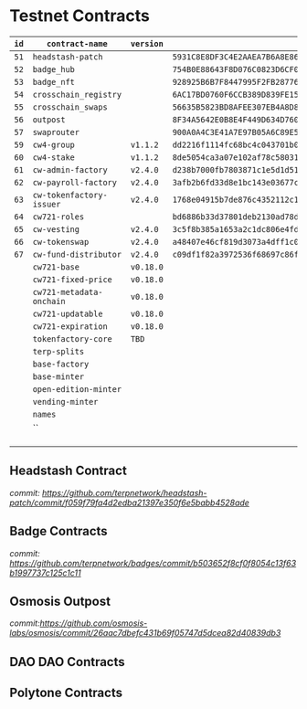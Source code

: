 # Testnet Contracts

| `id` |  `contract-name`     | `version`  |  `hash`  | `description`  |
|--------|------|---|---|---|   
|    `51`   |  `headstash-patch`        |   | `5931C8E8DF3C4E2AAEA7B6A8E8608F387639AF3ECCC5AC39B16E32F4832474B0`  |   |
|    `52`   |    `badge_hub`            |   | `754B0E88643F8D076C0823D6CF0DA242C28F5313EB814CBDE29F72F0E53D532F`  |   |
|    `53`   |    `badge_nft`            |   | `928925B6B7F8447995F2FB2877646D39C63F84FC379A67C3DE8DA5027B8BDF4E`  |   |
|    `54`   |   `crosschain_registry`   |   | `6AC17BD0760F6CCB389D839FE152F81CC2901580897894DFCA2DC8477EF3C83E`  |   |
|    `55`   |    `crosschain_swaps`     |   | `56635B5823BD8AFEE307EB4A8D88F7B17F6C17A1A9CB1FC3655522EB63FFDE53`  |   |
|    `56`   |    `outpost`                  |       | `8F34A5642E0B8E4F449D634D7601F9717D7E7DBFC30D772217243A8789A70019`  |   |
|    `57`   |   `swaprouter`               |   | `900A0A4C3E41A7E97B05A6C89E52290B423D27289B1D9D1F8EFE5806F0B4397C`  |   |
|    `59`   |    `cw4-group`                |  `v1.1.2` |  `dd2216f1114fc68bc4c043701b02e55ce3e5598cdeb616985388215a400db277` |   |
|    `60`   |   `cw4-stake`                   |  `v1.1.2` | `8de5054ca3a07e102af78c58031e72c13087ce520521414eaed1b388948a68c6`  |   |
|    `61`   |  `cw-admin-factory`         | `v2.4.0`  |  `d238b7000fb7803871c1e5d1d5143388386fd5ebcfe941572422970849ca3328` |   |
|    `62`   |   `cw-payroll-factory`      | `v2.4.0`  | `3afb2b6fd33d8e1bc143e03677cc45b5c4ff62c4e045a24582e580b030cb9c83`  |   |
|    `63`   |   `cw-tokenfactory-issuer`         | `v2.4.0`  | `1768e04915b7de876c4352112c1b19bdf1a6f8590cf61626113aae521ba66ee1`  |   |
|    `64`   |      `cw721-roles`              |   |  `bd6886b33d37801deb2130ad78db3e48a7a592dd265600d459888ffaf49cd128` |   |
|    `65`   |  `cw-vesting`                   |  `v2.4.0` |  `3c5f8b385a1653a2c1dc806e4fdddb81c25bc53466f49c1d22f7880d08fd0d93` |   |
|     `66`  |  `cw-tokenswap`                  |  `v2.4.0` |  `a48407e46cf819d3073a4dff1c013fb008da49da1327ffffbb1d79ca89806520` |   |
|   `67`    |  `cw-fund-distributor`      | `v2.4.0`  |  `c09df1f82a3972536f68697c86f6c3facc3b810b862fd43f8045379008aba0d8` |   |
|           |  `cw721-base`                  | `v0.18.0`  |   |   |
|           |   `cw721-fixed-price`         | `v0.18.0`  |   |   |
|           |      `cw721-metadata-onchain`   | `v0.18.0`  |   |   |
|           |      `cw721-updatable`         | `v0.18.0`  |   |   |
|           |   `cw721-expiration`           |  `v0.18.0` |   |   |
|           |   `tokenfactory-core`          | `TBD`  |   |   |
|           |  `terp-splits`    |   |   |   |
|           |  `base-factory`    |   |   |   |     
|           |  `base-minter`    |   |   |   |
|           |   `open-edition-minter`   |   |   |   |
|           |   `vending-minter`   |   |   |   |
|           |    `names`  |   |   |   |
|           |   ``   |   |   |   |
|           |      |   |   |   |
|           |      |   |   |   |
|           |      |   |   |   |


## Headstash Contract
*commit: https://github.com/terpnetwork/headstash-patch/commit/f059f79fa4d2edba21397e350f6e5babb4528ade*

## Badge Contracts 
*commit: https://github.com/terpnetwork/badges/commit/b503652f8cf0f8054c13f63b1997737c125c1c11*

## Osmosis Outpost
*commit:https://github.com/osmosis-labs/osmosis/commit/26aac7dbefc431b69f05747d5dcea82d40839db3*    

## DAO DAO Contracts

## Polytone Contracts

